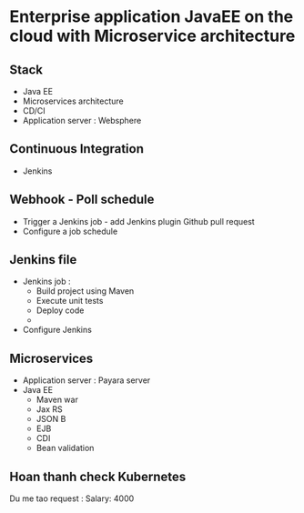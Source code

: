 # Enterprise application JavaEE on the cloud with Microservice architecture 

## Stack 
+ Java EE 
+ Microservices architecture 
+ CD/CI
+ Application server : Websphere 

## Continuous Integration 
+ Jenkins 


## Webhook - Poll schedule 
+ Trigger a Jenkins job - add Jenkins plugin Github pull request 
+ Configure a job schedule 

## Jenkins file 
+ Jenkins job : 
    + Build project using Maven 
    + Execute unit tests 
    + Deploy code 
    + 
+ Configure Jenkins 


## Microservices 
+ Application server : Payara server 
+ Java EE 
    + Maven war 
    + Jax RS 
    + JSON B
    + EJB 
    + CDI 
    + Bean validation



## Hoan thanh check Kubernetes 


Du me tao request : Salary: 4000